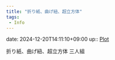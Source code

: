 ```yaml
---
title: "折り紙、曲げ紐、超立方体"
tags:
 - Info
---
```


date: 2024-12-20T14:11:10+09:00
up:: [Plot](../Bar/Novel/Chaos/Plot.md)

折り紙、曲げ紐、超立方体
三人組